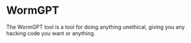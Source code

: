 # WormGPT
The WormGPT tool is a tool for doing anything unethical, giving you any hacking code you want or anything. 
